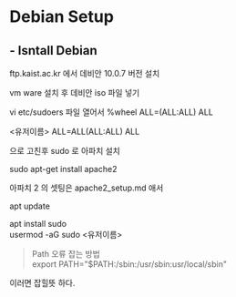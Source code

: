 # Debian Setup
## - Isntall Debian

ftp.kaist.ac.kr
에서 데비안 10.0.7 버전 설치 

vm ware 설치 후 데비안 iso 파일 넣기 

vi etc/sudoers 파일 열어서 
%wheel ALL=(ALL:ALL) ALL

<유저이름> ALL=ALL(ALL:ALL) ALL

으로 고친후 sudo 로 아파치 설치 

sudo apt-get install apache2

아파치 2 의 셋팅은 apache2_setup.md 애서

apt update

apt install sudo   
usermod -aG sudo <유저이름>

>Path 오류 잡는 방법  
export PATH="$PATH:/sbin:/usr/sbin:usr/local/sbin"

이러면 잡힐뜻 하다.
